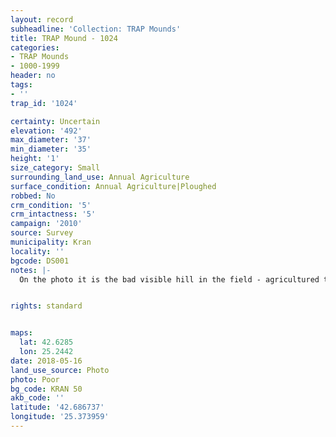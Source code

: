 ```yaml
---
layout: record
subheadline: 'Collection: TRAP Mounds'
title: TRAP Mound - 1024
categories:
- TRAP Mounds
- 1000-1999
header: no
tags:
- ''
trap_id: '1024'

certainty: Uncertain
elevation: '492'
max_diameter: '37'
min_diameter: '35'
height: '1'
size_category: Small
surrounding_land_use: Annual Agriculture
surface_condition: Annual Agriculture|Ploughed
robbed: No
crm_condition: '5'
crm_intactness: '5'
campaign: '2010'
source: Survey
municipality: Kran
locality: ''
bgcode: DS001
notes: |-
  On the photo it is the bad visible hill in the field - agricultured to death.


rights: standard


maps:
  lat: 42.6285
  lon: 25.2442
date: 2018-05-16
land_use_source: Photo
photo: Poor
bg_code: KRAN 50
akb_code: ''
latitude: '42.686737'
longitude: '25.373959'
---
```

